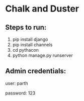 # Chalk and Duster

## Steps to run:

1) pip install django
2) pip install channels
3) cd pythacon
4) python manage.py runserver

## Admin credentials:

user: parth

password: 123